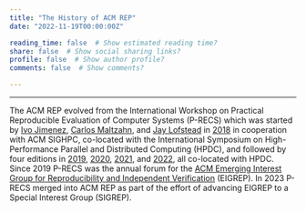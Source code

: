 ```yaml
---
title: "The History of ACM REP"
date: "2022-11-19T00:00:00Z"

reading_time: false  # Show estimated reading time?
share: false  # Show social sharing links?
profile: false  # Show author profile?
comments: false  # Show comments?

---
```


---

The ACM REP evolved from the International Workshop on Practical Reproducible Evaluation of Computer Systems (P-RECS) which was started by [Ivo Jimenez](https://ivotron.me/), [Carlos Maltzahn](https://people.ucsc.edu/carlosm), and [Jay Lofstead](http://lofstead.org/) in [2018](https://p-recs.github.io/2018/) in cooperation with ACM SIGHPC, co-located with the International Symposium on High-Performance Parallel and Distributed Computing (HPDC), and followed by four editions in [2019](https://p-recs.github.io/2019/), [2020](https://p-recs.github.io/2020/), [2021](https://p-recs.github.io/2021/), and [2022](https://p-recs.github.io/2022/), all co-located with HPDC. Since 2019 P-RECS was the annual forum for the [ACM Emerging Interest Group for Reproducibility and Independent Verification](https://reproducibility.acm.org/) (EIGREP). In 2023 P-RECS merged into ACM REP as part of the effort of advancing EIGREP to a Special Interest Group (SIGREP).